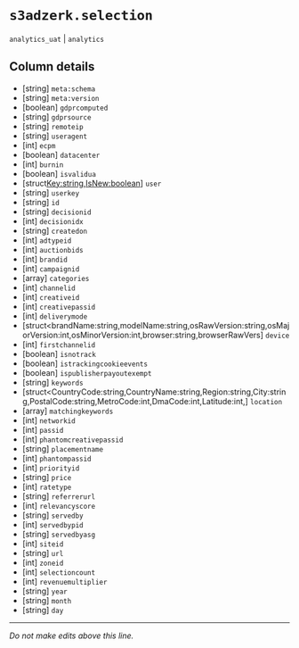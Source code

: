 # `s3adzerk.selection`
`analytics_uat` | `analytics`

## Column details
* [string]    `meta:schema`
* [string]    `meta:version`
* [boolean]   `gdprcomputed`
* [string]    `gdprsource`
* [string]    `remoteip`
* [string]    `useragent`
* [int]       `ecpm`
* [boolean]   `datacenter`
* [int]       `burnin`
* [boolean]   `isvalidua`
* [struct<Key:string,IsNew:boolean>] `user`
* [string]    `userkey`
* [string]    `id`
* [string]    `decisionid`
* [int]       `decisionidx`
* [string]    `createdon`
* [int]       `adtypeid`
* [int]       `auctionbids`
* [int]       `brandid`
* [int]       `campaignid`
* [array<string>] `categories`
* [int]       `channelid`
* [int]       `creativeid`
* [int]       `creativepassid`
* [int]       `deliverymode`
* [struct<brandName:string,modelName:string,osRawVersion:string,osMajorVersion:int,osMinorVersion:int,browser:string,browserRawVers] `device`
* [int]       `firstchannelid`
* [boolean]   `isnotrack`
* [boolean]   `istrackingcookieevents`
* [boolean]   `ispublisherpayoutexempt`
* [string]    `keywords`
* [struct<CountryCode:string,CountryName:string,Region:string,City:string,PostalCode:string,MetroCode:int,DmaCode:int,Latitude:int,] `location`
* [array<string>] `matchingkeywords`
* [int]       `networkid`
* [int]       `passid`
* [int]       `phantomcreativepassid`
* [string]    `placementname`
* [int]       `phantompassid`
* [int]       `priorityid`
* [string]    `price`
* [int]       `ratetype`
* [string]    `referrerurl`
* [int]       `relevancyscore`
* [string]    `servedby`
* [int]       `servedbypid`
* [string]    `servedbyasg`
* [int]       `siteid`
* [string]    `url`
* [int]       `zoneid`
* [int]       `selectioncount`
* [int]       `revenuemultiplier`
* [string]    `year`
* [string]    `month`
* [string]    `day`

-------------------------------------------------------------------------------
*Do not make edits above this line.*
